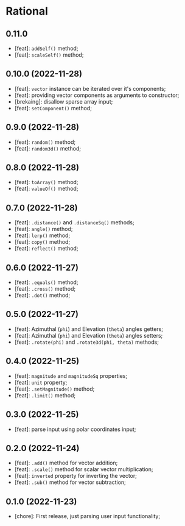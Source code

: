 # Rational

## 0.11.0

- [feat]: `addSelf()` method;
- [feat]: `scaleSelf()` method;

## 0.10.0 (2022-11-28)

- [feat]: `vector` instance can be iterated over it's components;
- [feat]: providing vector components as arguments to constructor;
- [brekaing]: disallow sparse array input;
- [feat]: `setComponent()` method;

## 0.9.0 (2022-11-28)

- [feat]: `random()` method;
- [feat]: `random3d()` method;

## 0.8.0 (2022-11-28)

- [feat]: `toArray()` method;
- [feat]: `valueOf()` method;

## 0.7.0 (2022-11-28)

- [feat]: `.distance()` and `.distanceSq()` methods;
- [feat]: `angle()` method;
- [feat]: `lerp()` method;
- [feat]: `copy()` method;
- [feat]: `reflect()` method;

## 0.6.0 (2022-11-27)

- [feat]: `.equals()` method;
- [feat]: `.cross()` method;
- [feat]: `.dot()` method;

## 0.5.0 (2022-11-27)

- [feat]: Azimuthal (`phi`) and Elevation (`theta`) angles getters;
- [feat]: Azimuthal (`phi`) and Elevation (`theta`) angles setters;
- [feat]: `.rotate(phi)` and `.rotate3d(phi, theta)` methods;

## 0.4.0 (2022-11-25)

- [feat]: `magnitude` and `magnitudeSq` properties;
- [feat]: `unit` property;
- [feat]: `.setMagnitude()` method;
- [feat]: `.limit()` method;

## 0.3.0 (2022-11-25)

- [feat]: parse input using polar coordinates input;

## 0.2.0 (2022-11-24)

- [feat]: `.add()` method for vector addition;
- [feat]: `.scale()` method for scalar vector multiplication;
- [feat]: `inverted` property for inverting the vector;
- [feat]: `.sub()` method for vector subtraction;

## 0.1.0 (2022-11-23)

- [chore]: First release, just parsing user input functionality;
